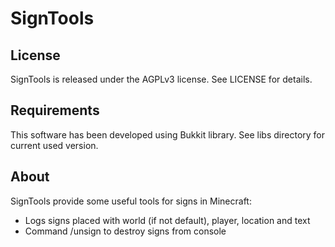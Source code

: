SignTools
=========

License
-------

SignTools is released under the AGPLv3 license. See LICENSE for details.

Requirements
------------

This software has been developed using Bukkit library. See libs directory for current used version.

About
-----

SignTools provide some useful tools for signs in Minecraft:
+ Logs signs placed with world (if not default), player, location and text
+ Command /unsign to destroy signs from console